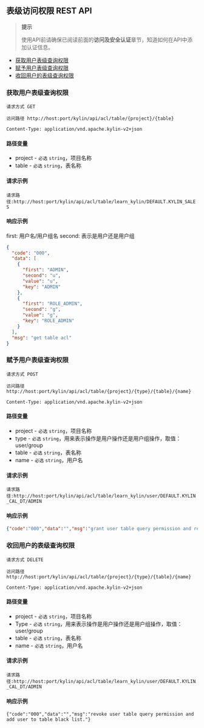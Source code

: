 ## 表级访问权限 REST API

> **提示**
>
> 使用API前请确保已阅读前面的**访问及安全认证**章节，知道如何在API中添加认证信息。
>


* [获取用户表级查询权限](#获取用户表级的查询权限)
* [赋予用户表级查询权限](#赋予用户表级的查询权限)
* [收回用户的表级查询权限](#收回用户的表级查询权限)

### 获取用户表级查询权限
`请求方式 GET`

`访问路径 http://host:port/kylin/api/acl/table/{project}/{table}`

`Content-Type: application/vnd.apache.kylin-v2+json`

#### 路径变量
* project - `必选` `string`，项目名称
* table - `必选` `string`，表名称

#### 请求示例
`请求路径:http://host:port/kylin/api/acl/table/learn_kylin/DEFAULT.KYLIN_SALES`

#### 响应示例
first: 用户名/用户组名
second: 表示是用户还是用户组

```json
{
  "code": "000",
  "data": [
    {
      "first": "ADMIN",
      "second": "u",
      "value": "u",
      "key": "ADMIN"
    },
    {
      "first": "ROLE_ADMIN",
      "second": "g",
      "value": "g",
      "key": "ROLE_ADMIN"
    }
  ],
  "msg": "get table acl"
}
```

### 赋予用户表级查询权限
`请求方式 POST`

`访问路径 http://host:port/kylin/api/acl/table/{project}/{type}/{table}/{name}`

`Content-Type: application/vnd.apache.kylin-v2+json`

#### 路径变量
* project - `必选` `string`，项目名称
* type - `必选` `string`，用来表示操作是用户操作还是用户组操作，取值：user/group
* table - `必选` `string`，表名称
* name - `必选` `string`，用户名

#### 请求示例
`请求路径:http://host:port/kylin/api/acl/table/learn_kylin/user/DEFAULT.KYLIN_CAL_DT/ADMIN`

#### 响应示例
```json
{"code":"000","data":"","msg":"grant user table query permission and remove user from table black list."}
```

### 收回用户的表级查询权限
`请求方式 DELETE`

`访问路径 http://host:port/kylin/api/acl/table/{project}/{type}/{table}/{name}`

`Content-Type: application/vnd.apache.kylin-v2+json`

#### 路径变量
* project - `必选` `string`，项目名称
* Type - `必选` `string`，用来表示操作是用户操作还是用户组操作，取值：user/group
* table - `必选` `string`，表名称
* name - `必选` `string`，用户名

#### 请求示例
`请求路径:http://host:port/kylin/api/acl/table/learn_kylin/user/DEFAULT.KYLIN_CAL_DT/ADMIN`

#### 响应示例
```
{"code":"000","data":"","msg":"revoke user table query permission and add user to table black list."}
```